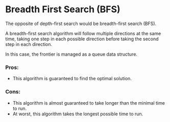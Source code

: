 # Breadth First Search (BFS)

The opposite of depth-first search would be breadth-first search (BFS).

A breadth-first search algorithm will follow multiple directions at the same time, taking one step in each possible direction before taking the second step in each direction.

In this case, the frontier is managed as a queue data structure.

### Pros:
- This algorithm is guaranteed to find the optimal solution.


### Cons:
- This algorithm is almost guaranteed to take longer than the minimal time to run.
- At worst, this algorithm takes the longest possible time to run.